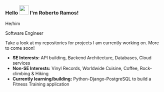 ### Hello <img src="https://raw.githubusercontent.com/MartinHeinz/MartinHeinz/master/wave.gif" width="30px"> I'm Roberto Ramos!

<p>He/him
<p>Software Engineer

Take a look at my repositories for projects I am currently working on. More to come soon!

* <strong>SE Interests:</strong> API building, Backend Architecture, Databases, Cloud services
* <strong>Non-SE Interests:</strong> Vinyl Records, Worldwide Cuisine, Coffee, Rock-climbing & Hiking
* <strong>Currently learning/building:</strong> Python-Django-PostgreSQL to build a Fitness Training application
<p>
